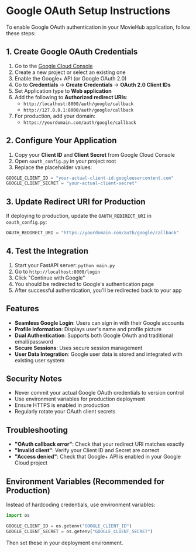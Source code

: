 # Google OAuth Setup Instructions

To enable Google OAuth authentication in your MovieHub application, follow these steps:

## 1. Create Google OAuth Credentials

1. Go to the [Google Cloud Console](https://console.cloud.google.com/)
2. Create a new project or select an existing one
3. Enable the Google+ API (or Google OAuth 2.0)
4. Go to **Credentials** → **Create Credentials** → **OAuth 2.0 Client IDs**
5. Set Application type to **Web application**
6. Add the following to **Authorized redirect URIs**:
   - `http://localhost:8000/auth/google/callback`
   - `http://127.0.0.1:8000/auth/google/callback`
7. For production, add your domain:
   - `https://yourdomain.com/auth/google/callback`

## 2. Configure Your Application

1. Copy your **Client ID** and **Client Secret** from Google Cloud Console
2. Open `oauth_config.py` in your project root
3. Replace the placeholder values:

```python
GOOGLE_CLIENT_ID = "your-actual-client-id.googleusercontent.com"
GOOGLE_CLIENT_SECRET = "your-actual-client-secret"
```

## 3. Update Redirect URI for Production

If deploying to production, update the `OAUTH_REDIRECT_URI` in `oauth_config.py`:

```python
OAUTH_REDIRECT_URI = "https://yourdomain.com/auth/google/callback"
```

## 4. Test the Integration

1. Start your FastAPI server: `python main.py`
2. Go to `http://localhost:8000/login`
3. Click "Continue with Google"
4. You should be redirected to Google's authentication page
5. After successful authentication, you'll be redirected back to your app

## Features

- **Seamless Google Login**: Users can sign in with their Google accounts
- **Profile Information**: Displays user's name and profile picture
- **Dual Authentication**: Supports both Google OAuth and traditional email/password
- **Secure Sessions**: Uses secure session management
- **User Data Integration**: Google user data is stored and integrated with existing user system

## Security Notes

- Never commit your actual Google OAuth credentials to version control
- Use environment variables for production deployment
- Ensure HTTPS is enabled in production
- Regularly rotate your OAuth client secrets

## Troubleshooting

- **"OAuth callback error"**: Check that your redirect URI matches exactly
- **"Invalid client"**: Verify your Client ID and Secret are correct
- **"Access denied"**: Check that Google+ API is enabled in your Google Cloud project

## Environment Variables (Recommended for Production)

Instead of hardcoding credentials, use environment variables:

```python
import os

GOOGLE_CLIENT_ID = os.getenv("GOOGLE_CLIENT_ID")
GOOGLE_CLIENT_SECRET = os.getenv("GOOGLE_CLIENT_SECRET")
```

Then set these in your deployment environment.
